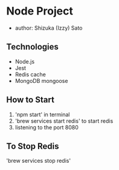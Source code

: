 # Node Project
- author: Shizuka (Izzy) Sato

## Technologies
- Node.js
- Jest
- Redis cache
- MongoDB mongoose

## How to Start
1. 'npm start' in terminal
2. 'brew services start redis' to start redis
3. listening to the port 8080

## To Stop Redis
'brew services stop redis' 